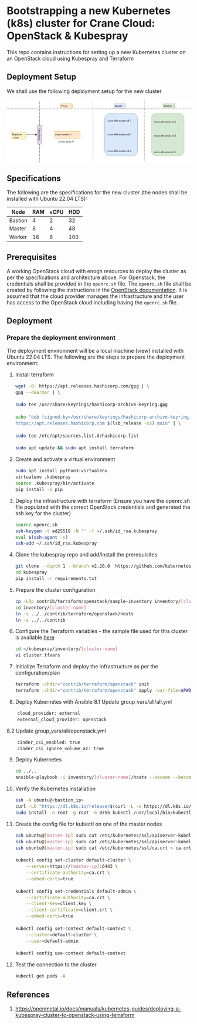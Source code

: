 # Bootstrapping a new Kubernetes (k8s) cluster for Crane Cloud: OpenStack & Kubespray
This repo contains instructions for setting up a new Kubernetes cluster on an OpenStack cloud using Kubespray and Terraform

## Deployment Setup
We shall use the following deployment setup for the new cluster

![Architecture](images/architecture.png)

## Specifications
The following are the specifications for the new cluster (the nodes shall be installed with Ubuntu 22.04 LTS):

|Node    |RAM |vCPU |HDD |
|--------|----|-----|----|
|Bastion |4   |2    |32  |
|Master  |8   |4    |48  |
|Worker  |16  |8    |100 |

## Prerequisites
A working OpenStack cloud with enogh resources to deploy the cluster as per the specifications and architecture above. For Openstack, the credentials shall be provided in the `openrc.sh` file. The `openrc.sh` file shall be created by following the instructions in the [OpenStack documentation](https://docs.openstack.org/python-openstackclient/latest/configuration/index.html#configuration-files). It is assumed that the cloud provider manages the infrastructure and the user has access to the OpenStack cloud including having the `openrc.sh` file.


## Deployment
### Prepare the deployment environment
The deployment environment will be a local machine (view) installed with Ubuntu 22.04 LTS. The following are the steps to prepare the deployment environment:
1. Install terraform
    ```bash
    wget -O- https://apt.releases.hashicorp.com/gpg | \
    gpg --dearmor | \
    
    sudo tee /usr/share/keyrings/hashicorp-archive-keyring.gpg
    
    echo "deb [signed-by=/usr/share/keyrings/hashicorp-archive-keyring.gpg] \
    https://apt.releases.hashicorp.com $(lsb_release -cs) main" | \
    
    sudo tee /etc/apt/sources.list.d/hashicorp.list
    
    sudo apt update && sudo apt install terraform
    ```

2. Create and activate a virtual environment
    ```bash
    sudo apt install python3-virtualenv
    virtualenv .kubespray
    source .kubespray/bin/activate
    pip install -U pip
    ```

3. Deploy the infrastructure with terraform (Ensure you have the openrc.sh file populated with the correct OpenStack credentials and generated the ssh key for the cluster)
    ```bash
    source openrc.sh
    ssh-keygen -t ed25519 -N '' -f ~/.ssh/id_rsa.kubespray
    eval $(ssh-agent -s)
    ssh-add ~/.ssh/id_rsa.kubespray
    ```
4. Clone the kubespray repo and add/install the prerequisites
    ```bash
    git clone --depth 1 --branch v2.20.0  https://github.com/kubernetes-sigs/kubespray
    cd kubespray
    pip install -r requirements.txt

5. Prepare the cluster configuration
    ```bash
    cp -LRp contrib/terraform/openstack/sample-inventory inventory/[cluster-name]
    cd inventory/[cluster-name]
    ln -s ../../contrib/terraform/openstack/hosts
    ln -s ../../contrib

6. Configure the Terraform variables - the sample file used for this cluster is available [here](cluster.tfvars)
    ```bash
    cd ~/kubespray/inventory/[cluster-name]
    vi cluster.tfvars
    ```

7. Initialize Terraform and deploy the infrastructure as per the configuration/plan
    ```bash
    terraform -chdir="contrib/terraform/openstack" init
    terraform -chdir="contrib/terraform/openstack" apply -var-file=$PWD/cluster.tfvars
    ```

8. Deploy Kubernetes with Ansible
8.1 Update group_vars/all/all.yml
```bash
    cloud_provider: external
    external_cloud_provider: openstack
```
8.2 Update group_vars/all/openstack.yml
```bash
    cinder_csi_enabled: true
    cinder_csi_ignore_volume_az: true
```

9. Deploy Kubernetes
    ```bash
    cd ../..
    ansible-playbook -i inventory/[cluster-name]/hosts --become --become-user=root cluster.yml
    ```

10. Verify the Kubernetes installation
    ```bash
    ssh -A ubuntu@<bastion_ip>
    curl -LO "https://dl.k8s.io/release/$(curl -L -s https://dl.k8s.io/release/stable.txt)/bin/linux/amd64/kubectl"
    sudo install -o root -g root -m 0755 kubectl /usr/local/bin/kubectl
    ```

11. Create the config file for kubectl on one of the master nodes
    ```bash
    ssh ubuntu@[master-ip] sudo cat /etc/kubernetes/ssl/apiserver-kubelet-client.key > client.key
    ssh ubuntu@[master-ip] sudo cat /etc/kubernetes/ssl/apiserver-kubelet-client.crt > client.crt
    ssh ubuntu@[master-ip] sudo cat /etc/kubernetes/ssl/ca.crt > ca.crt

    kubectl config set-cluster default-cluster \
        --server=https://[master-ip]:6443 \
        --certificate-authority=ca.crt \
        --embed-certs=true

    kubectl config set-credentials default-admin \
        --certificate-authority=ca.crt \
        --client-key=client.key \
        --client-certificate=client.crt \
        --embed-certs=true

    kubectl config set-context default-context \
        --cluster=default-cluster \
        --user=default-admin

    kubectl config use-context default-context
    ```

12. Test the connection to the cluster
    ```bash
    kubectl get pods -A
    ```

## References
1. https://openmetal.io/docs/manuals/kubernetes-guides/deploying-a-kubespray-cluster-to-openstack-using-terraform 